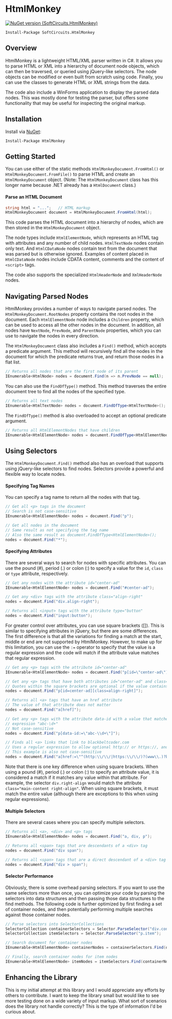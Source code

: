 # HtmlMonkey

[![NuGet version (SoftCircuits.HtmlMonkey)](https://img.shields.io/nuget/v/SoftCircuits.HtmlMonkey.svg?style=flat-square)](https://www.nuget.org/packages/SoftCircuits.HtmlMonkey/)

```
Install-Package SoftCircuits.HtmlMonkey
```

## Overview

HtmlMonkey is a lightweight HTML/XML parser written in C#. It allows you to parse HTML or XML into a hierarchy of document node objects, which can then be traversed, or queried using jQuery-like selectors. The node objects can be modified or even built from scratch using code. Finally, you can use the classes to generate HTML or XML strings from the data.

The code also include a WinForms application to display the parsed data nodes. This was mostly done for testing the parser, but offers some functionality that may be useful for inspecting the original markup.

## Installation

Install via [NuGet](https://www.nuget.org/packages/HtmlMonkey/):

```
Install-Package HtmlMonkey
```

## Getting Started

You can use either of the static methods `HtmlMonkeyDocument.FromHtml()` or `HtmlMonkeyDocument.FromFile()` to parse HTML and create an `HtmlMonkeyDocument` object. (Note: The `HtmlMonkeyDocument` class has this longer name because .NET already has a `HtmlDocument` class.)

#### Parse an HTML Document

```cs
string html = "...";   // HTML markup
HtmlMonkeyDocument document = HtmlMonkeyDocument.FromHtml(html);
```

This code parses the HTML document into a hierarchy of nodes, which are then stored in the `HtmlMonkeyDocument` object.

The node types include `HtmlElementNode`, which represents an HTML tag with attributes and any number of child nodes. `HtmlTextNode` nodes contain only text. And `HtmlCDataNode` nodes contain text from the document that was parsed but is otherwise ignored. Examples of content placed in `HtmlCDataNode` nodes include CDATA content, comments and the content of `<script>` tags.

The code also supports the specialized `HtmlHeaderNode` and `XmlHeaderNode` nodes.

## Navigating Parsed Nodes

HtmlMonkey provides a number of ways to navigate parsed nodes. The `HtmlMonkeyDocument.RootNodes` property contains the root nodes in the document. Each `HtmlElementNode` node includes a `Children` property, which can be used to access all the other nodes in the document. In addition, all nodes have `NextNode`, `PrevNode`, and `ParentNode` properties, which you can use to navigate the nodes in every direction.

The `HtmlMonkeyDocument` class also includes a `Find()` method, which accepts a predicate argument. This method will recursively find all the nodes in the document for which the predicate returns true, and return those nodes in a flat list.

```cs
// Returns all nodes that are the first node of its parent
IEnumerable<HtmlNode> nodes = document.Find(n => n.PrevNode == null);
```

You can also use the `FindOfType()` method. This method traverses the entire document tree to find all the nodes of the specified type.

```cs
// Returns all text nodes
IEnumerable<HtmlTextNode> nodes = document.FindOfType<HtmlTextNode>();
```

The `FindOfType()` method is also overloaded to accept an optional predicate argument.

```cs
// Returns all HtmlElementNodes that have children
IEnumerable<HtmlElementNode> nodes = document.FindOfType<HtmlElementNode>(n => n.Children.Any());
```

## Using Selectors

The `HtmlMonkeyDocument.Find()` method also has an overload that supports using jQuery-like selectors to find nodes. Selectors provide a powerful and flexible way to locate nodes.

#### Specifying Tag Names

You can specify a tag name to return all the nodes with that tag.

```cs
// Get all <p> tags in the document
// Search is not case-sensitive
IEnumerable<HtmlElementNode> nodes = document.Find("p");

// Get all nodes in the document
// Same result as not specifying the tag name
// Also the same result as document.FindOfType<HtmlElementNode>();
nodes = document.Find("*");
```

#### Specifying Attributes

There are several ways to search for nodes with specific attributes. You can use the pound (#), period (.) or colon (:) to specify a value for the `id`, `class` or `type` attribute, respectively.

```cs
// Get any nodes with the attribute id="center-ad"
IEnumerable<HtmlElementNode> nodes = document.Find("#center-ad");

// Get any <div> tags with the attribute class="align-right"
nodes = document.Find("div.align-right");

// Returns all <input> tags with the attribute type="button"
nodes = document.Find("input:button");
```

For greater control over attributes, you can use square brackets ([]). This is similar to specifying attributes in jQuery, but there are some differences. The first difference is that all the variations for finding a match at the start, middle or end are not supported by HtmlMonkey. However, to make up for this limitation, you can use the `:=` operator to specify that the value is a regular expression and the code will match if the attribute value matches that regular expression.

```cs
// Get any <p> tags with the attribute id="center-ad"
IEnumerable<HtmlElementNode> nodes = document.Find("p[id=\"center-ad\"]");

// Get any <p> tags that have both attributes id="center-ad" and class="align-right"
// Quotes within the square brackets are optional if the value contains no whitespace or most punctuation.
nodes = document.Find("p[id=center-ad][class=align-right]");

// Returns all <a> tags that have an href attribute
// The value of that attribute does not matter
nodes = document.Find("a[href]");

// Get any <p> tags with the attribute data-id with a value that matches the regular
// expression "abc-\d+"
// Not case-sensitive
nodes = document.Find("p[data-id:=\"abc-\\d+\"]");

// Finds all <a> links that link to blackbeltcoder.com
// Uses a regular expression to allow optional http:// or https://, and www. prefix
// This example is also not case-sensitive
nodes = document.Find("a[href:=\"^(http:\\/\\/|https:\\/\\/)?(www\\.)?blackbeltcoder.com\"]");
```

Note that there is one key difference when using square brackets. When using a pound (#), period (.) or colon (:) to specify an attribute value, it is considered a match if it matches any value within that attribute. For example, the selector `div.right-align` would match the attribute `class="main-content right-align"`. When using square brackets, it must match the entire value (although there are exceptions to this when using regular expressions).

#### Multiple Selectors

There are several cases where you can specify multiple selectors.

```cs
// Returns all <a>, <div> and <p> tags
IEnumerable<HtmlElementNode> nodes = document.Find("a, div, p");

// Returns all <span> tags that are descendants of a <div> tag
nodes = document.Find("div span");

// Returns all <span> tags that are a direct descendant of a <div> tag
nodes = document.Find("div > span");
```

#### Selector Performance

Obviously, there is some overhead parsing selectors. If you want to use the same selectors more than once, you can optimize your code by parsing the selectors into data structures and then passing those data structures to the find methods. The following code is further optimized by first finding a set of container nodes, and then potentially performing multiple searches against those container nodes.

```cs
// Parse selectors into SelectorCollections
SelectorCollection containerSelectors = Selector.ParseSelector("div.container");
SelectorCollection itemSelectors = Selector.ParseSelector("p.item");

// Search document for container nodes
IEnumerable<HtmlElementNode> containerNodes = containerSelectors.Find(document.RootNodes);

// Finally, search container nodes for item nodes
IEnumerable<HtmlElementNode> itemNodes = itemSelectors.Find(containerNodes);
```

## Enhancing the Library

This is my initial attempt at this library and I would appreciate any efforts by others to contribute. I want to keep the library small but would like to see more testing done on a wide variety of input markup. What sort of scenarios does the library not handle correctly? This is the type of information I'd be curious about.
